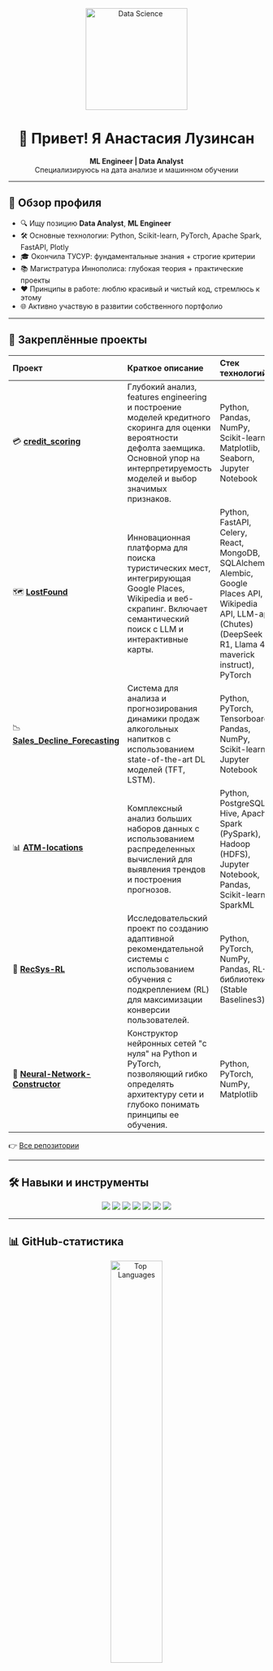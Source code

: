 
<!--
  ____       _   _        _                 
 |  _ \ __ _| |_| |_ __ _| | ___   ___  ___ 
 | |_) / _` | __| __/ _` | |/ _ \ / _ \/ __|
 |  __/ (_| | |_| || (_| | | (_) | (_) \__ \
 |_|   \__,_|\__|\__\__,_|_|\___/ \___/|___/
                                             
-->

<p align="center">
  <img src="https://media.giphy.com/media/LmNwrBhejkK9EFP504/giphy.gif" alt="Data Science" width="200"/>
</p>

<h1 align="center">👋 Привет! Я Анастасия Лузинсан</h1>
<p align="center">
  <strong>ML Engineer | Data Analyst</strong><br/>
  Специализируюсь на дата анализе и машинном обучении
</p>

---

## 🚀 Обзор профиля

- 🔍 Ищу позицию **Data Analyst**, **ML Engineer**  
- 🛠 Основные технологии: Python, Scikit-learn, PyTorch, Apache Spark, FastAPI, Plotly
- 🎓 Окончила ТУСУР: фундаментальные знания + строгие критерии
- 📚 Магистратура Иннополиса: глубокая теория + практические проекты
- ❤️ Принципы в работе: люблю красивый и чистый код, стремлюсь к этому
- 🌐 Активно участвую в развитии собственного портфолио

---

## 📌 Закреплённые проекты

| Проект                               | Краткое описание                                                                                                                                                              | Стек технологий                                                                                                                               | 
| :----------------------------------- | :---------------------------------------------------------------------------------------------------------------------------------------------------------------------------- | :--------------------------------------------------------------------------------------------------------------------------------------------- |
| 💳 **[credit_scoring](https://github.com/Luzinsan/credit_scoring)**                | Глубокий анализ, features engineering и построение моделей кредитного скоринга для оценки вероятности дефолта заемщика. Основной упор на интерпретируемость моделей и выбор значимых признаков.    | Python, Pandas, NumPy, Scikit-learn, Matplotlib, Seaborn, Jupyter Notebook                                                                     |
| 🗺️ **[LostFound](https://github.com/Luzinsan/LostFound)**                     | Инновационная платформа для поиска туристических мест, интегрирующая Google Places, Wikipedia и веб-скрапинг. Включает семантический поиск с LLM и интерактивные карты.       | Python, FastAPI, Celery, React, MongoDB, SQLAlchemy, Alembic, Google Places API, Wikipedia API, LLM-api (Chutes)(DeepSeek R1, Llama 4 maverick instruct), PyTorch                                |
| 📉 **[Sales_Decline_Forecasting](https://github.com/AAN-innopolis/Sales_Decline_Forecasting)** | Система для анализа и прогнозирования динамики продаж алкогольных напитков с использованием state-of-the-art DL моделей (TFT, LSTM).                                       | Python, PyTorch, Tensorboard, Pandas, NumPy, Scikit-learn, Jupyter Notebook                                                                        |
| 📊 **[ATM-locations](https://github.com/Luzinsan/BigData-project)**             | Комплексный анализ больших наборов данных с использованием распределенных вычислений для выявления трендов и построения прогнозов. | Python, PostgreSQL, Hive, Apache Spark (PySpark), Hadoop (HDFS), Jupyter Notebook, Pandas, Scikit-learn, SparkML                                                          |
| 🚀 **[RecSys-RL](https://github.com/Luzinsan/RecSys-RL)**                     | Исследовательский проект по созданию адаптивной рекомендательной системы с использованием обучения с подкреплением (RL) для максимизации конверсии пользователей. | Python, PyTorch, NumPy, Pandas, RL-библиотеки (Stable Baselines3)                                                                  |
| 🧠 **[Neural-Network-Constructor](https://github.com/Luzinsan/Neural-Network-Constructor)**    | Конструктор нейронных сетей "с нуля" на Python и PyTorch, позволяющий гибко определять архитектуру сети и глубоко понимать принципы ее обучения.                               | Python, PyTorch, NumPy, Matplotlib                                                                                                             |
 

👉 [Все репозитории](https://github.com/Luzinsan?tab=repositories)

---

## 🛠 Навыки и инструменты

<div align="center">
  <img src="https://img.shields.io/badge/Python-3.11-blue?logo=python" />
  <img src="https://img.shields.io/badge/Deep%20Learning-PyTorch-red?logo=pytorch" />
  <img src="https://img.shields.io/badge/Big%20Data-Spark-orange?logo=apache-spark" />
  <img src="https://img.shields.io/badge/API-FastAPI-green?logo=fastapi" />
  <img src="https://img.shields.io/badge/Data%20Viz-Matplotlib/Seaborn/Plotly-lightgrey?logo=matplotlib" />
  <img src="https://img.shields.io/badge/CI/CD-GitHub%20Actions-purple?logo=github-actions" />
  <img src="https://img.shields.io/badge/RL-RLlib-yellow?logo=ray" />
</div>

---

## 📊 GitHub-статистика

<p align="center">
  <img width="45%" src="https://github-readme-stats.vercel.app/api/top-langs/?username=Luzinsan&layout=compact&theme=midnight-purple" alt="Top Languages" />
</p>

<p align="center">
  <img src="https://github-readme-streak-stats.herokuapp.com/?user=Luzinsan&theme=midnight-purple" alt="GitHub Streak" />
</p>
<p align="center">
  <img src="https://komarev.com/ghpvc/?username=Luzinsan&color=blue" alt="Visitor Count" />
</p>


---

## 📝 Мой рабочий процесс

```mermaid
flowchart TD
  A[Сбор & очистка данных] --> B[EDA & Feature Engineering]
  B --> C[Построение моделей]
  C --> D[Тренировка & Валидация]
  D --> E[Тестирование & Explainability]
  E --> F[CI/CD & Деплой]
  F --> G[Мониторинг & A/B тестирование]
````

---

## 📫 Контакты

* Telegram: [@luzinsan](https://t.me/luzinsan)
* Email: luzinsan@mail.ru

---

